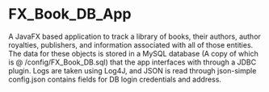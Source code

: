 # FX_Book_DB_App
A JavaFX based application to track a library of books, their authors, author royalties, publishers, and information associated with all of those entities.
The data for these objects is stored in a MySQL database (A copy of which is @ /config/FX_Book_DB.sql) that the app interfaces with through a JDBC plugin.
Logs are taken using Log4J, and JSON is read through json-simple
config.json contains fields for DB login credentials and address.
